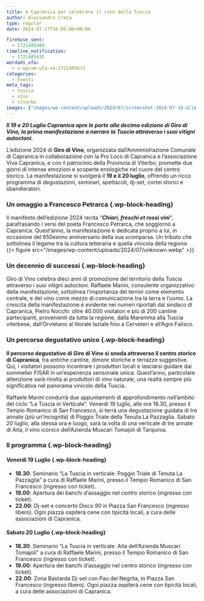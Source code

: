 ```yaml
---
title: A Capranica per celebrare il vino della Tuscia
author: Alessandro Creta
type: regular
date: 2024-07-17T16:05:06+00:00

firehose_sent:
  - 1721405409
timeline_notification:
  - 1721405410
wordads_ufa:
  - s:wpcom-ufa-v4:1721405673
categories:
  - Eventi
meta_tags:
  - tuscia
  - vino
  - viterbo
images: ["images/wp-content/uploads/2024/07/screenshot-2024-07-19-alle-18.07.00.webp"]
---
```

_**Il 19 e 20 Luglio Capranica apre le porte alla decima edizione di Giro di Vino, la prima manifestazione a narrare la Tuscia attraverso i suoi vitigni autoctoni.**_

L&#8217;edizione 2024 di **Giro di Vino**, organizzata dall&#8217;Amministrazione Comunale di Capranica in collaborazione con la Pro Loco di Capranica e l&#8217;associazione Viva Capranica, e con il patrocinio della Provincia di Viterbo, promette due giorni di intense emozioni e scoperte enologiche nel cuore del centro storico. La manifestazione si svolgerà il **19 e il 20 luglio**, offrendo un ricco programma di degustazioni, seminari, spettacoli, dj-set, cortei storici e sbandieratori.

### Un omaggio a Francesco Petrarca {.wp-block-heading}

Il manifesto dell&#8217;edizione 2024 recita &#8220;_**Chiari, freschi et rossi vini**_&#8220;, parafrasando i versi del poeta Francesco Petrarca, che soggiornò a Capranica. Quest&#8217;anno, la manifestazione è dedicata proprio a lui, in occasione del 650esimo anniversario della sua scomparsa. Un tributo che sottolinea il legame tra la cultura letteraria e quella vinicola della regione.
{{< figure src="/images/wp-content/uploads/2024/07/unknown.webp" >}}
 

### Un decennio di successi {.wp-block-heading}

Giro di Vino celebra dieci anni di promozione del territorio della Tuscia attraverso i suoi vitigni autoctoni. Raffaele Marini, consulente organizzativo della manifestazione, sottolinea l&#8217;importanza del terroir come elemento centrale, e del vino come mezzo di comunicazione tra la terra e l&#8217;uomo. La crescita della manifestazione è evidente nei numeri riportati dal sindaco di Capranica, Pietro Nocchi: oltre 40.000 visitatori e più di 200 cantine partecipanti, provenienti da tutta la regione, dalla Maremma alla Tuscia viterbese, dall&#8217;Orvietano al litorale laziale fino a Cerveteri e all&#8217;Agro Falisco.

### Un percorso degustativo unico {.wp-block-heading}

**Il percorso degustativo di Giro di Vino si snoda attraverso il centro storico di Capranica**, tra antiche cantine, dimore storiche e terrazze suggestive. Qui, i visitatori possono incontrare i produttori locali e lasciarsi guidare dai sommelier FISAR in un&#8217;esperienza sensoriale unica. Quest&#8217;anno, particolare attenzione sarà rivolta ai produttori di vino naturale, una realtà sempre più significativa nel panorama vinicolo della Tuscia.

Raffaele Marini condurrà due appuntamenti di approfondimento nell&#8217;ambito del ciclo &#8220;La Tuscia in Verticale&#8221;. Venerdì 19 luglio, alle ore 18.30, presso il Tempio Romanico di San Francesco, si terrà una degustazione guidata di tre annate (più un&#8217;incognita) di Poggio Triale della Tenuta La Pazzaglia. Sabato 20 luglio, alla stessa ora e luogo, sarà la volta di una verticale di tre annate di Aita, il vino iconico dell&#8217;Azienda Muscari Tomajoli di Tarquinia.

### Il programma {.wp-block-heading}

#### Venerdì 19 Luglio {.wp-block-heading}

<ul class="wp-block-list">
  <li>
    <strong>18.30</strong>: Seminario &#8220;La Tuscia in verticale: Poggio Triale di Tenuta La Pazzaglia&#8221; a cura di Raffaele Marini, presso il Tempio Romanico di San Francesco (ingresso con ticket).
  </li>
  <li>
    <strong>19.00</strong>: Apertura dei banchi d&#8217;assaggio nel centro storico (ingresso con ticket).
  </li>
  <li>
    <strong>22.00</strong>: Dj-set e concerto Disco 90 in Piazza San Francesco (ingresso libero). Ogni piazza ospiterà cene con tipicità locali, a cura delle associazioni di Capranica.
  </li>
</ul>

#### Sabato 20 Luglio {.wp-block-heading}

<ul class="wp-block-list">
  <li>
    <strong>18.30</strong>: Seminario &#8220;La Tuscia in verticale: Aita dell&#8217;Azienda Muscari Tomajoli&#8221; a cura di Raffaele Marini, presso il Tempio Romanico di San Francesco (ingresso con ticket).
  </li>
  <li>
    <strong>19.00</strong>: Apertura dei banchi d&#8217;assaggio nel centro storico (ingresso con ticket).
  </li>
  <li>
    <strong>22.00</strong>: Zona Bastarda Dj-set con Pau dei Negrita, in Piazza San Francesco (ingresso libero). Ogni piazza ospiterà cene con tipicità locali, a cura delle associazioni di Capranica.
  </li>
</ul>